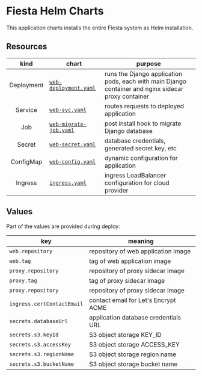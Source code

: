# Fiesta Helm Charts

This application charts installs the entire Fiesta system as Helm installation.


## Resources

|    kind    | chart                                                      | purpose                                                                                             |
|:----------:|------------------------------------------------------------|-----------------------------------------------------------------------------------------------------|
| Deployment | [`web-deployment.yaml`](./templates/web-deployment.yaml)   | runs the Django application pods, each with main Django container and nginx sidecar proxy container |
|  Service   | [`web-svc.yaml`](./templates/web-svc.yaml)                 | routes requests to deployed application                                                             |
|    Job     | [`web-migrate-job.yaml`](./templates/web-migrate-job.yaml) | post install hook to migrate Django database                                                        |
|   Secret   | [`web-secret.yaml`](./templates/web-secret.yaml)           | database credentials, generated secret key, etc                                                     |
| ConfigMap  | [`web-config.yaml`](./templates/web-config.yaml)           | dynamic configuration for application                                                               |
|  Ingress   | [`ingress.yaml`](./templates/ingress.yaml)                 | ingress LoadBalancer configuration for cloud provider                                               |


## Values

Part of the values are provided during deploy:

| key                        | meaning                              |
|----------------------------|--------------------------------------|
| `web.repository`           | repository of web application image  |
| `web.tag`                  | tag of web application image         |
| `proxy.repository`         | repository of proxy sidecar  image   |
| `proxy.tag`                | tag of proxy sidecar image           |
| `proxy.repository`         | repository of proxy sidecar  image   |
| `ingress.certContactEmail` | contact email for Let's Encrypt ACME |
| `secrets.databaseUrl`      | application database credentials URL |
| `secrets.s3.keyId`         | S3 object storage KEY_ID             |
| `secrets.s3.accessKey`     | S3 object storage ACCESS_KEY         |
| `secrets.s3.regionName`    | S3 object storage region name        |
| `secrets.s3.bucketName`    | S3 object storage bucket name        |
